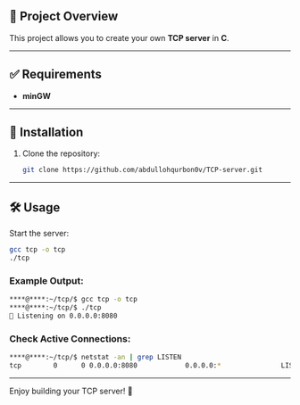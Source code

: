 
## 📖 Project Overview
This project allows you to create your own **TCP server** in **C**.

---

## ✅ Requirements
- **minGW**

---

## 🚀 Installation
1. Clone the repository:
    ```bash
    git clone https://github.com/abdullohqurbon0v/TCP-server.git
    ```

---

## 🛠️ Usage
Start the server:
```bash
gcc tcp -o tcp
./tcp
```

### Example Output:
```bash
****@****:~/tcp/$ gcc tcp -o tcp
****@****:~/tcp/$ ./tcp
🎉 Listening on 0.0.0.0:8080
```

### Check Active Connections:
```bash
****@****:~/tcp/$ netstat -an | grep LISTEN
tcp        0      0 0.0.0.0:8080            0.0.0.0:*               LISTEN    $SELECTION_PLACEHOLDER$
```

---
Enjoy building your TCP server! 🚀
```
